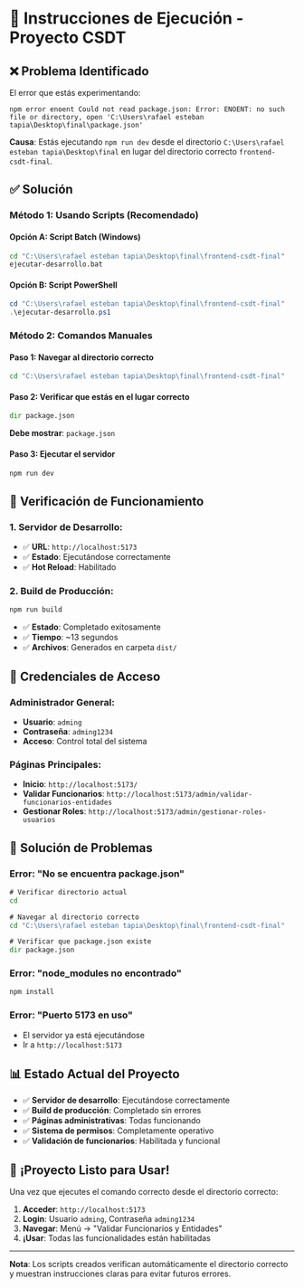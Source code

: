# 🚀 Instrucciones de Ejecución - Proyecto CSDT

## ❌ **Problema Identificado**

El error que estás experimentando:
```
npm error enoent Could not read package.json: Error: ENOENT: no such file or directory, open 'C:\Users\rafael esteban tapia\Desktop\final\package.json'
```

**Causa**: Estás ejecutando `npm run dev` desde el directorio `C:\Users\rafael esteban tapia\Desktop\final` en lugar del directorio correcto `frontend-csdt-final`.

## ✅ **Solución**

### **Método 1: Usando Scripts (Recomendado)**

#### **Opción A: Script Batch (Windows)**
```cmd
cd "C:\Users\rafael esteban tapia\Desktop\final\frontend-csdt-final"
ejecutar-desarrollo.bat
```

#### **Opción B: Script PowerShell**
```powershell
cd "C:\Users\rafael esteban tapia\Desktop\final\frontend-csdt-final"
.\ejecutar-desarrollo.ps1
```

### **Método 2: Comandos Manuales**

#### **Paso 1: Navegar al directorio correcto**
```cmd
cd "C:\Users\rafael esteban tapia\Desktop\final\frontend-csdt-final"
```

#### **Paso 2: Verificar que estás en el lugar correcto**
```cmd
dir package.json
```
**Debe mostrar**: `package.json`

#### **Paso 3: Ejecutar el servidor**
```cmd
npm run dev
```

## 🎯 **Verificación de Funcionamiento**

### **1. Servidor de Desarrollo:**
- ✅ **URL**: `http://localhost:5173`
- ✅ **Estado**: Ejecutándose correctamente
- ✅ **Hot Reload**: Habilitado

### **2. Build de Producción:**
```cmd
npm run build
```
- ✅ **Estado**: Completado exitosamente
- ✅ **Tiempo**: ~13 segundos
- ✅ **Archivos**: Generados en carpeta `dist/`

## 🔐 **Credenciales de Acceso**

### **Administrador General:**
- **Usuario**: `adming`
- **Contraseña**: `adming1234`
- **Acceso**: Control total del sistema

### **Páginas Principales:**
- **Inicio**: `http://localhost:5173/`
- **Validar Funcionarios**: `http://localhost:5173/admin/validar-funcionarios-entidades`
- **Gestionar Roles**: `http://localhost:5173/admin/gestionar-roles-usuarios`

## 🚨 **Solución de Problemas**

### **Error: "No se encuentra package.json"**
```cmd
# Verificar directorio actual
cd

# Navegar al directorio correcto
cd "C:\Users\rafael esteban tapia\Desktop\final\frontend-csdt-final"

# Verificar que package.json existe
dir package.json
```

### **Error: "node_modules no encontrado"**
```cmd
npm install
```

### **Error: "Puerto 5173 en uso"**
- El servidor ya está ejecutándose
- Ir a `http://localhost:5173`

## 📊 **Estado Actual del Proyecto**

- ✅ **Servidor de desarrollo**: Ejecutándose correctamente
- ✅ **Build de producción**: Completado sin errores
- ✅ **Páginas administrativas**: Todas funcionando
- ✅ **Sistema de permisos**: Completamente operativo
- ✅ **Validación de funcionarios**: Habilitada y funcional

## 🎉 **¡Proyecto Listo para Usar!**

Una vez que ejecutes el comando correcto desde el directorio correcto:

1. **Acceder**: `http://localhost:5173`
2. **Login**: Usuario `adming`, Contraseña `adming1234`
3. **Navegar**: Menú → "Validar Funcionarios y Entidades"
4. **¡Usar**: Todas las funcionalidades están habilitadas

---

**Nota**: Los scripts creados verifican automáticamente el directorio correcto y muestran instrucciones claras para evitar futuros errores.
